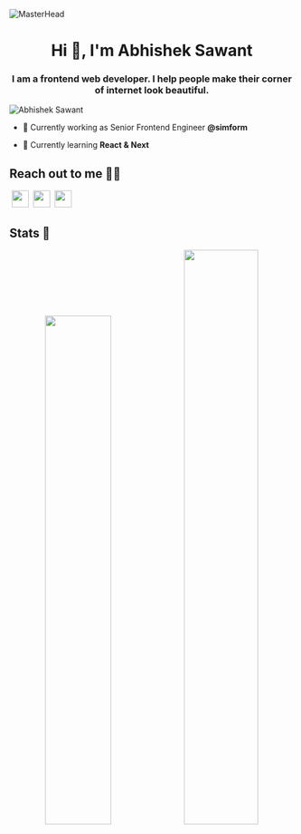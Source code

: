 ![MasterHead](https://user-images.githubusercontent.com/22107794/139580686-887df369-edb8-4bc8-b607-4fbf6d7e4866.gif)

<h1 align="center">Hi 👋, I'm Abhishek Sawant</h1>
<h3 align="center">I am a frontend web developer. I help people make their corner of internet look beautiful.</h3>
<p align="left"> <img src="https://komarev.com/ghpvc/?username=abhi-sawant&label=Profile%20views&color=0e75b6&style=flat" alt="Abhishek Sawant" /> </p>

- 🔭 Currently working as Senior Frontend Engineer **@simform**

- 🌱 Currently learning **React & Next**

## Reach out to me 🙋‍♂️

<p align="left">
&nbsp;<a href="https://twitter.com/slowpankha"><image src="https://github.com/gauravghongde/social-icons/blob/master/SVG/Color/Twitter.svg" height="30"></a>&nbsp;&nbsp;<a href="https://www.linkedin.com/in/abhi-underscore/"><image src="https://github.com/gauravghongde/social-icons/blob/master/SVG/Color/LinkedIN.svg" height="30"></a>&nbsp;&nbsp;<a href="mailto:abhisawant111111@gmail.com?subject=Hey%20Abhishek,%20From%20Github"><image src="https://github.com/gauravghongde/social-icons/blob/master/SVG/Color/Mail_ru.svg" height="30"></a>&nbsp;&nbsp;
</p>

## Stats 🚀

<p align="center">
  <img width="48%" src="https://github-readme-stats.vercel.app/api?username=abhi-sawant&show_icons=true&hide_border=true&theme=calm" />
  <img width="51%" src="https://github-readme-streak-stats.herokuapp.com/?user=abhi-sawant&hide_border=true&theme=calm" />
</p>
